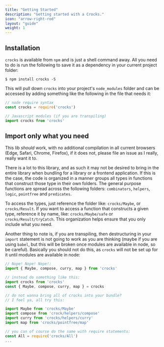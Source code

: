 ```yaml
---
title: "Getting Started"
description: "Getting started with a Crocks."
icon: "arrow-right-rod"
layout: "guide"
weight: 1
---
```


<article id="installation">

## Installation
`crocks` is available from `npm` and is just a shell command away. All you need
to do is run the following to save it as a dependency in your current project
folder:

```
$ npm install crocks -S
```

This will pull down `crocks` into your project's `node_modules` folder and can
be accessed by adding something like the following in the file that needs it:

```javascript
// node require syntax
const crocks = require('crocks')

// Javascript modules (if you are transpiling)
import crocks from 'crocks'
```

</article>

<article id="import-only-what-you-need">

## Import only what you need

This lib *should* work, with no additional compilation in all current browsers
(Edge, Safari, Chrome, Firefox), if it does not, please file an issue as I
really, really want it to. 

There is a lot to this library, and as such it may not be desired to bring in
the entire library when bundling for a library or a frontend application. If
this is the case, the code is organized in a manner groups all types in
functions that construct those type in their own folders. The general purpose
functions are spread across the following folders: `combinators`, `helpers`,
`logic`, `pointfree` and `predicates`.

To access the types, just reference the folder like: `crocks/Maybe`, or
`crocks/Result`. If you want to access a function that constructs a given type,
reference it by name, like: `crocks/Maybe/safe` or `crocks/Result/tryCatch`.
This organization helps ensure that you only include what you need.

Another thing to note is, if you are transpiling, then destructuring in your
`import` statement is not going to work as you are thinking (maybe if you are
using `babel`, but this will be broken once modules are available in node, so
be careful). Basically you should not do this, as `crocks` will not be set up
for it until modules are available in node:

```javascript
// Nope! Nope! Nope!:
import { Maybe, compose, curry, map } from 'crocks'

// instead do something like this:
import crocks from 'crocks'
const { Maybe, compose, curry, map } = crocks

// do not wanna bring all of crocks into your bundle?
// I feel ya, all try this:

import Maybe from 'crocks/Maybe'
import compose from 'crock/helpers/compose'
import curry from 'crocks/helpers/curry'
import map from 'crocks/pointfree/map'

// you can of course do the same with require statements:
const All = require('crocks/All')
...
```

</article>
